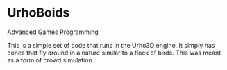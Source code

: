 # UrhoBoids
Advanced Games Programming

This is a simple set of code that runs in the Urho3D engine.
It simply has cones that fly around in a nature similar to a flock of birds.
This was meant as a form of crowd simulation.
